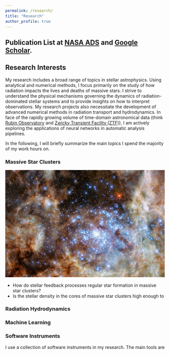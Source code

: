 ```yaml
---
permalink: /research/
title: "Research"
author_profile: true
---
```


## Publication List at [NASA ADS](https://ui.adsabs.harvard.edu/user/libraries/tbxiKajfTsSjDC7Ir7sZxA) and [Google Scholar](https://scholar.google.com/citations?user=nGVc2BAAAAAJ&hl=en).

## Research Interests 
My research includes a broad range of topics in stellar astrophysics. Using analytical and numerical methods, I focus primarily on the study of how radiation impacts the lives and deaths of massive stars. I strive to understand the physical mechanisms governing the dynamics of radiation-dominated stellar systems and to provide insights on how to interpret observations. My research projects also necessitate the development of advanced numerical methods in radiation transport and hydrodynamics. In face of the rapidly growing volume of time-domain astronomical data (think [Rubin Observatory](https://www.lsst.org/) and [Zwicky Transient Facility (ZTF)](https://www.ztf.caltech.edu/)), I am actively exploring the applications of neural networks in automatic analysis pipelines. 

In the following, I will briefly summarize the main topics I spend the majority of my work hours on.

### Massive Star Clusters
![R136 Star Cluster in the LMC](/files/R136.jpg) 
- How do stellar feedback processes regular star formation in massive star clusters?
- Is the stellar density in the cores of massive star clusters high enough to 

### Radiation Hydrodynamics


### Machine Learning

### Software Instruments
I use a collection of software instruments in my research. The main tools are 

